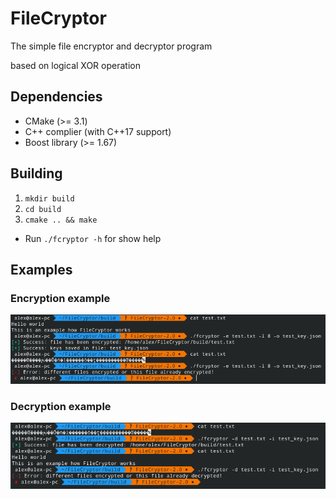 # FileCryptor

The simple file encryptor and decryptor program

based on logical XOR operation

## Dependencies
* CMake (>= 3.1)
* C++ complier (with C++17 support)
* Boost library (>= 1.67)

## Building
1. `mkdir build`
1. `cd build`
1. `cmake .. && make`

* Run `./fcryptor -h` for show help

## Examples
### Encryption example
![Alt text](img/encryption_example.png)
### Decryption example
![Alt text](img/decryption_example.png)
